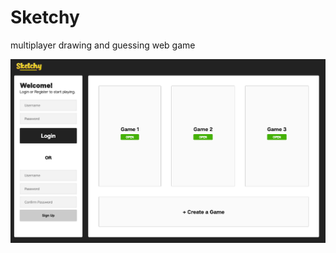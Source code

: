 # Sketchy

multiplayer drawing and guessing web game

![logo](https://github.com/engichang1467/Sketchy/blob/master/sketchy.png)


